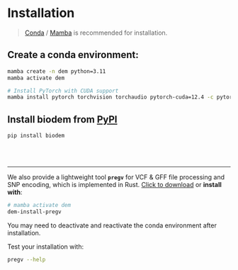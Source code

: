 # Installation

> [Conda](https://conda.io/projects/conda/en/latest/index.html) / [Mamba](https://mamba.readthedocs.io/en/latest/installation/mamba-installation.html) is recommended for installation.

## Create a conda environment:
```sh
mamba create -n dem python=3.11
mamba activate dem

# Install PyTorch with CUDA support
mamba install pytorch torchvision torchaudio pytorch-cuda=12.4 -c pytorch -c nvidia
```

## Install biodem from [PyPI](https://pypi.org/project/biodem)
```sh
pip install biodem
```

<br></br>

---

We also provide a lightweight tool **`pregv`** for VCF & GFF file processing and SNP encoding, which is implemented in Rust.
[Click to download](https://github.com/cma2015/DEM/blob/main/bin) or **install with**:
``` sh title="Install pregv"
# mamba activate dem
dem-install-pregv
```
You may need to deactivate and reactivate the conda environment after installation.

Test your installation with:
``` sh title="Test pregv installation"
pregv --help
```
